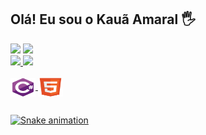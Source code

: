 ## Olá! Eu sou o Kauã Amaral 🖐️

<div> 
  <a href = "mailto:kauaamaral10@gmail.com"><img src="https://img.shields.io/badge/-Gmail-%23333?style=for-the-badge&logo=gmail&logoColor=white" target="_blank"></a>
  <a href="https://www.linkedin.com/in/kauaamaral/" target="_blank"><img src="https://img.shields.io/badge/-LinkedIn-%230077B5?style=for-the-badge&logo=linkedin&logoColor=white" target="_blank"></a> 
</div>

<div align="left">
  <a href="https://github.com/KauaAmaral">
  <img height="180em" src="https://github-readme-stats.vercel.app/api?username=KauaAmaral&show_icons=true&theme=dracula&include_all_commits=true&count_private=true"/>
  <img height="180em" src="https://github-readme-stats.vercel.app/api/top-langs/?username=KauaAmaral&layout=compact&langs_count=7&theme=dracula"/>
</div>
  
<div style="display: inline_block"><br>
  <img align="center" alt="Kaua-Csharp" height="30" width="40" src="https://raw.githubusercontent.com/devicons/devicon/master/icons/csharp/csharp-original.svg">
   <img align="center" alt="Kaua-HTML" height="30" width="40" src="https://raw.githubusercontent.com/devicons/devicon/master/icons/html5/html5-original.svg">
</div>

##
  
  ![Snake animation](https://github.com/KauaAmaral/KauaAmaral/blob/output/github-contribution-grid-snake.svg)

